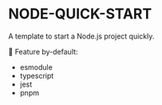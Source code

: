 # NODE-QUICK-START

A template to start a Node.js project quickly.

🌟 Feature by-default:

- esmodule
- typescript
- jest
- pnpm
